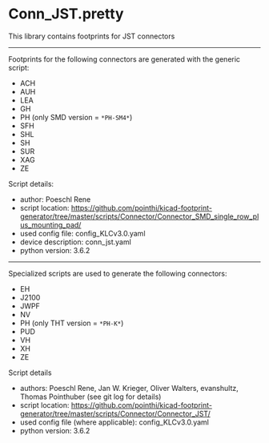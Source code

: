# Conn_JST.pretty
This library contains footprints for JST connectors

---

Footprints for the following connectors are generated with the generic script:

- ACH
- AUH
- LEA
- GH
- PH (only SMD version = `*PH-SM4*`)
- SFH
- SHL
- SH
- SUR
- XAG
- ZE

Script details:

- author: Poeschl Rene
- script location: https://github.com/pointhi/kicad-footprint-generator/tree/master/scripts/Connector/Connector_SMD_single_row_plus_mounting_pad/
- used config file: config_KLCv3.0.yaml
- device description: conn_jst.yaml
- python version: 3.6.2

---

Specialized scripts are used to generate the following connectors:
- EH
- J2100
- JWPF
- NV
- PH (only THT version = `*PH-K*`)
- PUD
- VH
- XH
- ZE

Script details
- authors: Poeschl Rene, Jan W. Krieger, Oliver Walters, evanshultz, Thomas Pointhuber (see git log for details)
- script location: https://github.com/pointhi/kicad-footprint-generator/tree/master/scripts/Connector/Connector_JST/
- used config file (where applicable): config_KLCv3.0.yaml
- python version: 3.6.2
